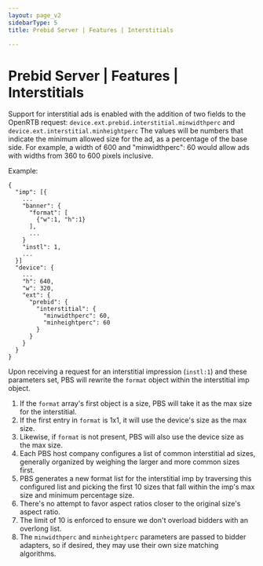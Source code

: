```yaml
---
layout: page_v2
sidebarType: 5
title: Prebid Server | Features | Interstitials

---
```


# Prebid Server | Features | Interstitials

Support for interstitial ads is enabled with the addition of two fields to the OpenRTB request: `device.ext.prebid.interstitial.minwidthperc`
and `device.ext.interstitial.minheightperc` The values will be numbers that indicate the minimum allowed
size for the ad, as a percentage of the base side. For example, a width of 600 and "minwidthperc": 60
would allow ads with widths from 360 to 600 pixels inclusive.

Example:

```
{
  "imp": [{
    ...
    "banner": {
      "format": [
        {"w":1, "h":1}
      ],
      ...
    }
    "instl": 1,
    ...
  }]
  "device": {
    ...
    "h": 640,
    "w": 320,
    "ext": {
      "prebid": {
        "interstitial": {
          "minwidthperc": 60,
          "minheightperc": 60
        }
      }
    }
  }
}
```

Upon receiving a request for an interstitial impression (`instl:1`) and these parameters set, PBS will rewrite the
`format` object within the interstitial imp object.

1. If the `format` array's first object is a size, PBS will take it as the max size for the interstitial.
2. If the first entry in `format` is 1x1, it will use the device's size as the max size.
3. Likewise, if `format` is not present, PBS will also use the device size as the max size.
4. Each PBS host company configures a list of common interstitial ad sizes, generally organized by weighing the larger and more common sizes first.
5. PBS generates a new format list for the interstitial imp by traversing this configured list and picking the first 10 sizes that fall within the imp's max size and minimum percentage size.
6. There's no attempt to favor aspect ratios closer to the original size's aspect ratio.
7. The limit of 10 is enforced to ensure we don't overload bidders with an overlong list.
8. The `minwidthperc` and `minheightperc` parameters are passed to bidder adapters, so if desired, they may use their own size matching algorithms.

